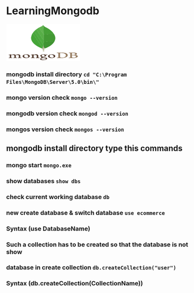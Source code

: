 # LearningMongodb

<code><img src="https://github.com/devicons/devicon/blob/master/icons/mongodb/mongodb-original-wordmark.svg" title="mongodb" alt="mongodb" width="200" height="100"/></code>

### mongodb install directory `cd "C:\Program Files\MongoDB\Server\5.0\bin\" `

### mongo version check `mongo --version`

### mongodb version check `mongod --version`

### mongos version check `mongos --version`

<h2>mongodb install directory type this commands</h2>

### mongo start `mongo.exe`

### show databases `show dbs`

### check current working database `db`

### new create database & switch database `use ecommerce` 
### Syntax (use DatabaseName)

### Such a collection has to be created so that the database is not show

### database in create collection `db.createCollection("user")` 
### Syntax (db.createCollection(CollectionName))

